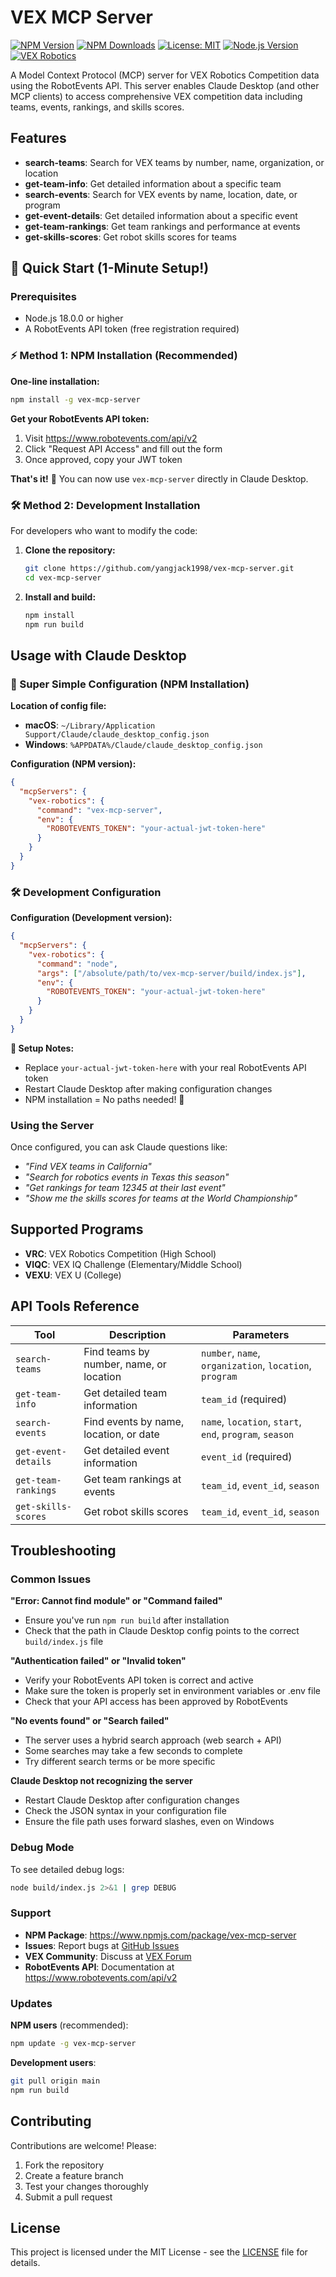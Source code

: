 # VEX MCP Server

[![NPM Version](https://img.shields.io/npm/v/vex-mcp-server.svg)](https://www.npmjs.com/package/vex-mcp-server)
[![NPM Downloads](https://img.shields.io/npm/dm/vex-mcp-server.svg)](https://www.npmjs.com/package/vex-mcp-server)
[![License: MIT](https://img.shields.io/badge/License-MIT-yellow.svg)](https://opensource.org/licenses/MIT)
[![Node.js Version](https://img.shields.io/badge/node-%3E%3D18.0.0-brightgreen)](https://nodejs.org/)
[![VEX Robotics](https://img.shields.io/badge/VEX-Robotics-orange)](https://www.vexrobotics.com/)

A Model Context Protocol (MCP) server for VEX Robotics Competition data using the RobotEvents API. This server enables Claude Desktop (and other MCP clients) to access comprehensive VEX competition data including teams, events, rankings, and skills scores.

## Features

- **search-teams**: Search for VEX teams by number, name, organization, or location
- **get-team-info**: Get detailed information about a specific team
- **search-events**: Search for VEX events by name, location, date, or program
- **get-event-details**: Get detailed information about a specific event
- **get-team-rankings**: Get team rankings and performance at events  
- **get-skills-scores**: Get robot skills scores for teams

## 🚀 Quick Start (1-Minute Setup!)

### Prerequisites
- Node.js 18.0.0 or higher
- A RobotEvents API token (free registration required)

### ⚡ Method 1: NPM Installation (Recommended)

**One-line installation:**
```bash
npm install -g vex-mcp-server
```

**Get your RobotEvents API token:**
1. Visit https://www.robotevents.com/api/v2
2. Click "Request API Access" and fill out the form  
3. Once approved, copy your JWT token

**That's it!** 🎉 You can now use `vex-mcp-server` directly in Claude Desktop.

### 🛠️ Method 2: Development Installation

For developers who want to modify the code:

1. **Clone the repository:**
   ```bash
   git clone https://github.com/yangjack1998/vex-mcp-server.git
   cd vex-mcp-server
   ```

2. **Install and build:**
   ```bash
   npm install
   npm run build
   ```

## Usage with Claude Desktop

### 🎯 Super Simple Configuration (NPM Installation)

**Location of config file:**
- **macOS**: `~/Library/Application Support/Claude/claude_desktop_config.json`
- **Windows**: `%APPDATA%/Claude/claude_desktop_config.json`

**Configuration (NPM version):**
```json
{
  "mcpServers": {
    "vex-robotics": {
      "command": "vex-mcp-server",
      "env": {
        "ROBOTEVENTS_TOKEN": "your-actual-jwt-token-here"
      }
    }
  }
}
```

### 🛠️ Development Configuration

**Configuration (Development version):**
```json
{
  "mcpServers": {
    "vex-robotics": {
      "command": "node",
      "args": ["/absolute/path/to/vex-mcp-server/build/index.js"],
      "env": {
        "ROBOTEVENTS_TOKEN": "your-actual-jwt-token-here"
      }
    }
  }
}
```

**📝 Setup Notes:**
- Replace `your-actual-jwt-token-here` with your real RobotEvents API token
- Restart Claude Desktop after making configuration changes
- NPM installation = No paths needed! 🎉

### Using the Server

Once configured, you can ask Claude questions like:
- *"Find VEX teams in California"*
- *"Search for robotics events in Texas this season"*
- *"Get rankings for team 12345 at their last event"*
- *"Show me the skills scores for teams at the World Championship"*

## Supported Programs

- **VRC**: VEX Robotics Competition (High School)
- **VIQC**: VEX IQ Challenge (Elementary/Middle School)
- **VEXU**: VEX U (College)

## API Tools Reference

| Tool | Description | Parameters |
|------|-------------|------------|
| `search-teams` | Find teams by number, name, or location | `number`, `name`, `organization`, `location`, `program` |
| `get-team-info` | Get detailed team information | `team_id` (required) |
| `search-events` | Find events by name, location, or date | `name`, `location`, `start`, `end`, `program`, `season` |
| `get-event-details` | Get detailed event information | `event_id` (required) |
| `get-team-rankings` | Get team rankings at events | `team_id`, `event_id`, `season` |
| `get-skills-scores` | Get robot skills scores | `team_id`, `event_id`, `season` |

## Troubleshooting

### Common Issues

**"Error: Cannot find module" or "Command failed"**
- Ensure you've run `npm run build` after installation
- Check that the path in Claude Desktop config points to the correct `build/index.js` file

**"Authentication failed" or "Invalid token"**
- Verify your RobotEvents API token is correct and active
- Make sure the token is properly set in environment variables or .env file
- Check that your API access has been approved by RobotEvents

**"No events found" or "Search failed"**
- The server uses a hybrid search approach (web search + API)
- Some searches may take a few seconds to complete
- Try different search terms or be more specific

**Claude Desktop not recognizing the server**
- Restart Claude Desktop after configuration changes
- Check the JSON syntax in your configuration file
- Ensure the file path uses forward slashes, even on Windows

### Debug Mode

To see detailed debug logs:
```bash
node build/index.js 2>&1 | grep DEBUG
```

### Support

- **NPM Package**: https://www.npmjs.com/package/vex-mcp-server
- **Issues**: Report bugs at [GitHub Issues](https://github.com/yangjack1998/vex-mcp-server/issues)
- **VEX Community**: Discuss at [VEX Forum](https://www.vexforum.com/)
- **RobotEvents API**: Documentation at https://www.robotevents.com/api/v2

### Updates

**NPM users** (recommended):
```bash
npm update -g vex-mcp-server
```

**Development users**:
```bash
git pull origin main
npm run build
```

## Contributing

Contributions are welcome! Please:
1. Fork the repository
2. Create a feature branch
3. Test your changes thoroughly
4. Submit a pull request

## License

This project is licensed under the MIT License - see the [LICENSE](LICENSE) file for details.